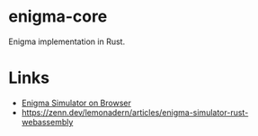 # enigma-core
Enigma implementation in Rust.

# Links
- [Enigma Simulator on Browser](https://lemonadern.github.io/enigma-playground/)
- https://zenn.dev/lemonadern/articles/enigma-simulator-rust-webassembly
